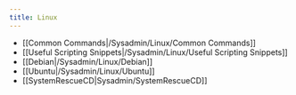 ```yaml
---
title: Linux
---
```


* [[Common Commands|/Sysadmin/Linux/Common Commands]]
* [[Useful Scripting Snippets|/Sysadmin/Linux/Useful Scripting Snippets]]
* [[Debian|/Sysadmin/Linux/Debian]]
* [[Ubuntu|/Sysadmin/Linux/Ubuntu]]
* [[SystemRescueCD|Sysadmin/SystemRescueCD]]
